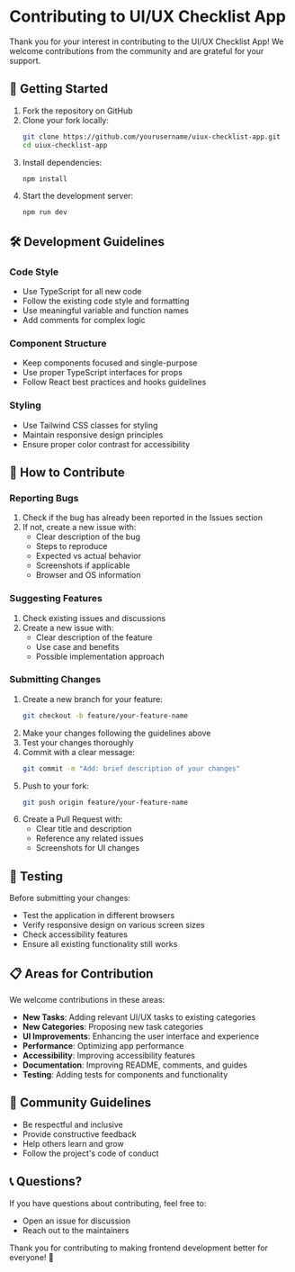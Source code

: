 # Contributing to UI/UX Checklist App

Thank you for your interest in contributing to the UI/UX Checklist App! We welcome contributions from the community and are grateful for your support.

## 🚀 Getting Started

1. Fork the repository on GitHub
2. Clone your fork locally:
   ```bash
   git clone https://github.com/yourusername/uiux-checklist-app.git
   cd uiux-checklist-app
   ```
3. Install dependencies:
   ```bash
   npm install
   ```
4. Start the development server:
   ```bash
   npm run dev
   ```

## 🛠️ Development Guidelines

### Code Style
- Use TypeScript for all new code
- Follow the existing code style and formatting
- Use meaningful variable and function names
- Add comments for complex logic

### Component Structure
- Keep components focused and single-purpose
- Use proper TypeScript interfaces for props
- Follow React best practices and hooks guidelines

### Styling
- Use Tailwind CSS classes for styling
- Maintain responsive design principles
- Ensure proper color contrast for accessibility

## 📝 How to Contribute

### Reporting Bugs
1. Check if the bug has already been reported in the Issues section
2. If not, create a new issue with:
   - Clear description of the bug
   - Steps to reproduce
   - Expected vs actual behavior
   - Screenshots if applicable
   - Browser and OS information

### Suggesting Features
1. Check existing issues and discussions
2. Create a new issue with:
   - Clear description of the feature
   - Use case and benefits
   - Possible implementation approach

### Submitting Changes
1. Create a new branch for your feature:
   ```bash
   git checkout -b feature/your-feature-name
   ```
2. Make your changes following the guidelines above
3. Test your changes thoroughly
4. Commit with a clear message:
   ```bash
   git commit -m "Add: brief description of your changes"
   ```
5. Push to your fork:
   ```bash
   git push origin feature/your-feature-name
   ```
6. Create a Pull Request with:
   - Clear title and description
   - Reference any related issues
   - Screenshots for UI changes

## 🧪 Testing

Before submitting your changes:
- Test the application in different browsers
- Verify responsive design on various screen sizes
- Check accessibility features
- Ensure all existing functionality still works

## 📋 Areas for Contribution

We welcome contributions in these areas:
- **New Tasks**: Adding relevant UI/UX tasks to existing categories
- **New Categories**: Proposing new task categories
- **UI Improvements**: Enhancing the user interface and experience
- **Performance**: Optimizing app performance
- **Accessibility**: Improving accessibility features
- **Documentation**: Improving README, comments, and guides
- **Testing**: Adding tests for components and functionality

## 🤝 Community Guidelines

- Be respectful and inclusive
- Provide constructive feedback
- Help others learn and grow
- Follow the project's code of conduct

## 📞 Questions?

If you have questions about contributing, feel free to:
- Open an issue for discussion
- Reach out to the maintainers

Thank you for contributing to making frontend development better for everyone! 🎉